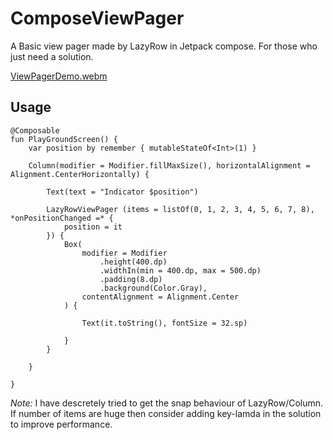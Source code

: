 # ComposeViewPager
A Basic view pager made by LazyRow in Jetpack compose. For those who just need a solution.

[ViewPagerDemo.webm](https://user-images.githubusercontent.com/10572239/218255011-c47fdb24-a6af-4179-bdd2-deebf5a4ccd3.webm)



## Usage

```
@Composable
fun PlayGroundScreen() {
    var position by remember { mutableStateOf<Int>(1) }
    
    Column(modifier = Modifier.fillMaxSize(), horizontalAlignment = Alignment.CenterHorizontally) {
        
        Text(text = "Indicator $position")
        
        LazyRowViewPager (items = listOf(0, 1, 2, 3, 4, 5, 6, 7, 8), *onPositionChanged =* {
            position = it
        }) {
            Box(
                modifier = Modifier
                    .height(400.dp)
                    .widthIn(min = 400.dp, max = 500.dp)
                    .padding(8.dp)
                    .background(Color.Gray),
                contentAlignment = Alignment.Center
            ) {
            
                Text(it.toString(), fontSize = 32.sp)
                
            }
        }

    }

}
```

*Note:* I have descretely tried to get the snap behaviour of LazyRow/Column. If number of items are huge then consider adding key-lamda in the solution to improve performance.

